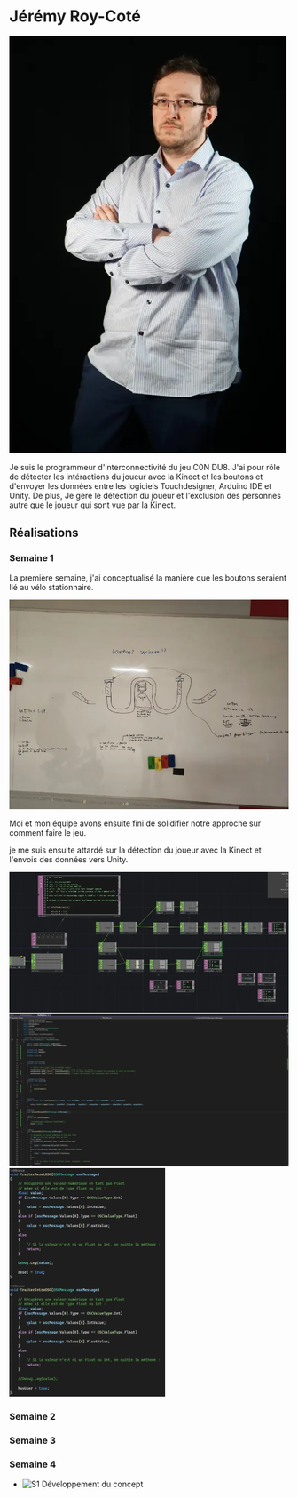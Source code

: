 # Jérémy Roy-Coté

 ![Jérémy_Roy_Coté](../img/jeremy_roy-cote.webp)

Je suis le programmeur d'interconnectivité du jeu C0N DU8. J'ai pour rôle de détecter les intéractions du joueur avec la Kinect et les boutons et d'envoyer les données entre les logiciels Touchdesigner, Arduino IDE et Unity. De plus, Je gere le détection du joueur et l'exclusion des personnes autre que le joueur qui sont vue par la Kinect.

 ## Réalisations

### Semaine 1

La première semaine, j'ai conceptualisé la manière que les boutons seraient lié au vélo stationnaire.

![S1 Développement des boutons](./Semaine_1_conception_Boutons.webp)

Moi et mon équipe avons ensuite fini de solidifier notre approche sur comment faire le jeu.

je me suis ensuite attardé sur la détection du joueur avec la Kinect et l'envois des données vers Unity.

![S1 detection Touchdesigner](./Semaine_1-Touchdesigner.webp)
![S1 reception OSC Unity](./Semaine_1_Unity_Reception_OSC_Basique.webp)
![S1 traitement OSC unity](./Semaine_1_Unity_Traitement_OSC.webp)

### Semaine 2


### Semaine 3


### Semaine 4
 <!-- Une image par semaine de la réalisation dont tu es le plus fier avec une légende -->

* ![S1 Développement du concept](https://fakeimg.pl/400x400?text=Concept)
